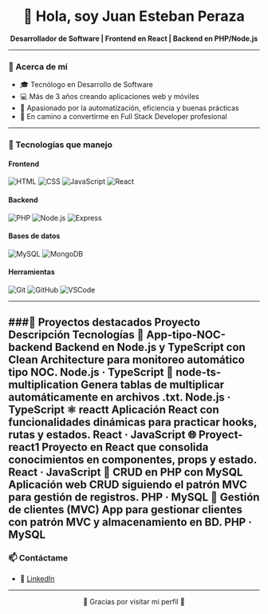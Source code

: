 <h1 align="center">👋 Hola, soy Juan Esteban Peraza</h1>

<p align="center">
  <b>Desarrollador de Software | Frontend en React | Backend en PHP/Node.js</b>
</p>

---

### 🧠 Acerca de mí

- 🎓 Tecnólogo en Desarrollo de Software
- 💻 Más de 3 años creando aplicaciones web y móviles
- 🔁 Apasionado por la automatización, eficiencia y buenas prácticas
- 🚀 En camino a convertirme en Full Stack Developer profesional

---

### 💼 Tecnologías que manejo

#### Frontend
![HTML](https://img.shields.io/badge/HTML5-E34F26?style=flat&logo=html5&logoColor=white)
![CSS](https://img.shields.io/badge/CSS3-1572B6?style=flat&logo=css3&logoColor=white)
![JavaScript](https://img.shields.io/badge/JavaScript-F7DF1E?style=flat&logo=javascript&logoColor=black)
![React](https://img.shields.io/badge/React-20232A?style=flat&logo=react&logoColor=61DAFB)

#### Backend
![PHP](https://img.shields.io/badge/PHP-777BB4?style=flat&logo=php&logoColor=white)
![Node.js](https://img.shields.io/badge/Node.js-43853D?style=flat&logo=node.js&logoColor=white)
![Express](https://img.shields.io/badge/Express.js-000000?style=flat&logo=express&logoColor=white)

#### Bases de datos
![MySQL](https://img.shields.io/badge/MySQL-4479A1?style=flat&logo=mysql&logoColor=white)
![MongoDB](https://img.shields.io/badge/MongoDB-4EA94B?style=flat&logo=mongodb&logoColor=white)

#### Herramientas
![Git](https://img.shields.io/badge/Git-F05032?style=flat&logo=git&logoColor=white)
![GitHub](https://img.shields.io/badge/GitHub-181717?style=flat&logo=github&logoColor=white)
![VSCode](https://img.shields.io/badge/VS_Code-007ACC?style=flat&logo=visual-studio-code&logoColor=white)

---

###📂 Proyectos destacados
Proyecto	Descripción	Tecnologías
📡 App-tipo-NOC-backend	Backend en Node.js y TypeScript con Clean Architecture para monitoreo automático tipo NOC.	Node.js · TypeScript
🔢 node-ts-multiplication	Genera tablas de multiplicar automáticamente en archivos .txt.	Node.js · TypeScript
⚛️ reactt	Aplicación React con funcionalidades dinámicas para practicar hooks, rutas y estados.	React · JavaScript
🌐 Proyect-react1	Proyecto en React que consolida conocimientos en componentes, props y estado.	React · JavaScript
🔧 CRUD en PHP con MySQL	Aplicación web CRUD siguiendo el patrón MVC para gestión de registros.	PHP · MySQL
📱 Gestión de clientes (MVC)	App para gestionar clientes con patrón MVC y almacenamiento en BD.	PHP · MySQL
---

### 📫 Contáctame


- 💼 [LinkedIn](https://www.linkedin.com/in/juan-esteban-peraza-diaz-652261166/)

---

<p align="center">
  🚀 Gracias por visitar mi perfil 🚀
</p>

